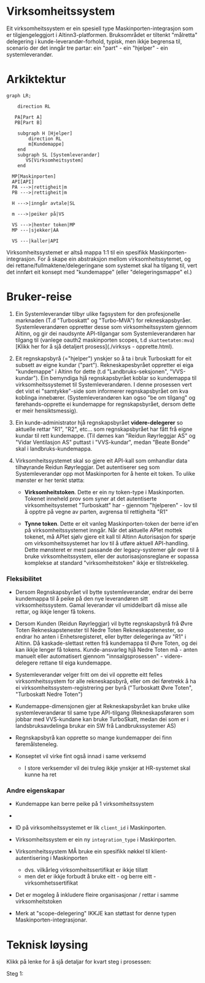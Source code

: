 # Virksomheitssystem

Eit virksomheitssystem er ein spesiell type Maskinporten-integrasjon som er tilgjengeleggjort i Altinn3-platformen. Bruksområdet er tiltenkt "målretta" delegering i kunde-leverandør-forhold, typisk, men ikkje begrensa til, scenario der det inngår tre partar:  ein "part" - ein "hjelper" - ein systemleverandør.



# Arkiktektur

```mermaid
graph LR;

    direction RL

   PA[Part A]
   PB[Part B]

    subgraph H [Hjelper]
        direction RL
        m[Kundemappe]
    end
    subgraph SL [Systemleverandør]
       VS[Virksomheitsystem]
    end

  MP[Maskinporten]
  API[API]
  PA --->|rettigheit|m
  PB --->|rettigheit|m

  H --->|inngår avtale|SL

  m --->|peiker på|VS

  VS --->|henter token|MP
  MP ---|sjekker|AA

  VS ---|kaller|API

```

Virksomheitssystemet er altså mappa 1:1 til ein spesifikk Maskinporten-integrasjon. For å skape ein abstraksjon mellom virksomheitssytemet, og dei rettane/fullmaktene/delegeringane som systemet skal ha tilgang til, vert det innført eit konsept med "kundemappe" (eller "delegeringsmappe" el.)




# Bruker-reise

1. Ein Systemleverandør tilbyr ulike fagsystem for den profesjonelle marknaden  (T.d "Turboskatt" og "Turbo-MVA") for rekneskapsbyråer.  Systemleverandøren oppretter desse som virksomheitssystem gjennom Altinn, og gir dei naudsynte API-tilgangar som Systemleverandøren har tilgang til (vanlege oauth2 maskinporten scopes, t.d `skatteetaten:mva`)
[Klikk her for å sjå detaljert prosess](./virksys - opprette.html).

2. Eit regnskapsbyrå (="hjelper") ynskjer so å ta i bruk Turboskatt for eit subsett av eigne kundar ("part").  Rekneskapesbyrået oppretter ei eiga "kundemappe" i Altinn for dette (t.d "Landbruks-seksjonen", "VVS-kundar"). Ein bemyndiga hjå regnskapsbyrået koblar so kundemappa til virksomheitssystemet til Systemleverandøren. I denne prosessen vert det vist ei "samtykke"-side som informerer regnskapsbyrået om kva koblinga innebærer. (Systemleverandøren kan ogso "be om tilgang" og førehands-opprette ei kundemappe for regnskapsbyrået, dersom dette er meir hensiktsmessig).

3. Ein kunde-administrator hjå regnskapsbyrået **videre-delegerer** so aktuelle rettar "R1", "R2", etc... som regnskapsbyrået har fått frå eigne kundar til rett kundemappe.   (Til dømes kan "Reidun Røyrleggjar AS" og "Vidar Ventilasjon AS" puttast i "VVS-kundar", medan "Beate Bonde" skal i landbruks-kundemappa.

4. Virksomheitssystemet skal so gjere eit API-kall som omhandlar data tilhøyrande Reidun Røyrleggjar.   Det autentiserer seg som Systemleverandør opp mot Maskinporten for å hente eit token.  To ulike mønster er her tenkt støtta:

    *  **Virksomheitstoken**.   Dette er ein ny token-type i Maskinporten. Tokenet  inneheld prov som syner at det autentiserte virksomheitsystemet "Turboskatt" har - gjennom "hjelperen" - lov til å opptre på vegne av parten, avgrensa til rettigheita "R1"

    * **Tynne token**. Dette er eit vanleg Maskinporten-token der berre id'en på virksomheitssystemet inngår. Når det aktuelle APIet mottek tokenet, må APIet sjølv gjere eit kall til Altinn Autorisasjon for spørje om virksomheitssystemet har lov til å utføre aktuell API-handling.
    Dette mønsteret er mest passande der legacy-systemer går over til å bruke virksomheitssystem, eller der autorisasjonsreglane er sopassa komplekse at standard "virksomheitstoken" ikkje er tilstrekkeleg.

### Fleksibilitet

* Dersom Regnskapsbyrået vil bytte systemleverandør, endrar dei berre kundemappa til å peike på den nye leverandøren sitt virksomheitssystem.  Gamal leverandør vil umiddelbart då misse alle rettar, og ikkje lenger få tokens.

* Dersom Kunden (Reidun Røyrleggjar) vil bytte regnskapsbyrå frå Øvre Toten Rekneskapstenester til Nedre Toten Rekneskapstenester, so endrar ho anten i Enhetsregisteret, eller bytter delegeringa av "R1" i Altinn.  Då kaskade-slettast retten frå kundemappa til Øvre Toten, og dei kan ikkje lenger få tokens.
  Kunde-ansvarleg hjå Nedre Toten må - anten manuelt eller automatisert gjennom "innsalgsprosessen" -  videre-delegere rettane til eiga kundemappe.
* Systemleverandør velger fritt om dei vil opprette eitt felles virksomheitssystem for alle rekneskapsbyrå, eller om dei føretrekk å ha ei virksomheitssystem-registrering per byrå ("Turboskatt Øvre Toten", "Turboskatt Nedre Toten")
* Kundemappe-dimensjonen gjer at Rekneskapsbyrået kan bruke ulike systemleverandørar til same type API-tilgang  (Rekneskapsføraren som jobbar med VVS-kundane kan bruke TurboSkatt, medan dei som er i landsbruksavdelinga brukar ein SW frå Landbrukssystemer AS)
* Regnskapsbyrå kan opprette so mange kundemapper dei finn føremålsteneleg.
* Konseptet vil virke fint også innad i same verksemd
  * I store verksemder vil dei truleg ikkje ynskjer at HR-systemet skal kunne ha ret


### Andre  eigenskapar

* Kundemappe kan berre peike på 1 virksomheitssystem

*
* ID på virksomheitssystemet er lik `client_id` i Maskinporten.  
* Virksomheitssystem er ein ny `integration_type` i Maskinporten.
* Virksomheitssystem MÅ bruke ein spesifikk nøkkel til klient-autentisering i Maskinporten
  * dvs. vilkårleg virksomheitssertifikat er ikkje tillatt
  * men det er ikkje forbudt å bruke eitt - og berre eitt - virksomhetssertifikat
* Det er mogeleg å inkludere fleire organisasjonar / rettar i samme virksomheitstoken
* Merk at "scope-delegering" IKKJE kan støttast for denne typen Maskinporten-integrasjonar.



# Teknisk løysing

Klikk på lenke for å sjå detaljar for kvart steg i prosessen:

Steg 1:
